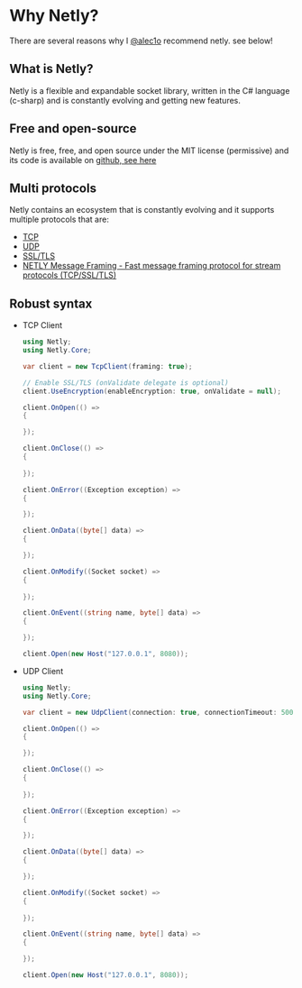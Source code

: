 # Why Netly?
There are several reasons why I [@alec1o](https://alecio.kezero.com) recommend netly. see below!

## What is Netly?
Netly is a flexible and expandable socket library, written in the C# language (c-sharp) and is constantly evolving and getting new features.

## Free and open-source
Netly is free, free, and open source under the MIT license (permissive) and its code is available on [github, see here](https://github.com/alec1o/Netly)

## Multi protocols
Netly contains an ecosystem that is constantly evolving and it supports multiple protocols that are:
- [TCP](#/)
- [UDP](#/)
- [SSL/TLS](#/)
- [NETLY Message Framing - Fast message framing protocol for stream protocols (TCP/SSL/TLS)](#/)

## Robust syntax

- TCP Client
    ```cs
    using Netly;
    using Netly.Core;

    var client = new TcpClient(framing: true);

    // Enable SSL/TLS (onValidate delegate is optional)
    client.UseEncryption(enableEncryption: true, onValidate = null);

    client.OnOpen(() => 
    {

    });

    client.OnClose(() =>
    {
        
    });
    
    client.OnError((Exception exception) =>
    {

    });

    client.OnData((byte[] data) =>
    {

    });    
    
    client.OnModify((Socket socket) =>
    {
        
    });

    client.OnEvent((string name, byte[] data) =>
    {

    });
    
    client.Open(new Host("127.0.0.1", 8080));
    ```

- UDP Client
    ```cs
    using Netly;
    using Netly.Core;

    var client = new UdpClient(connection: true, connectionTimeout: 5000);    

    client.OnOpen(() => 
    {

    });

    client.OnClose(() =>
    {
        
    });
    
    client.OnError((Exception exception) =>
    {

    });

    client.OnData((byte[] data) =>
    {

    });    
    
    client.OnModify((Socket socket) =>
    {
        
    });

    client.OnEvent((string name, byte[] data) =>
    {

    });
    
    client.Open(new Host("127.0.0.1", 8080));
    ```
